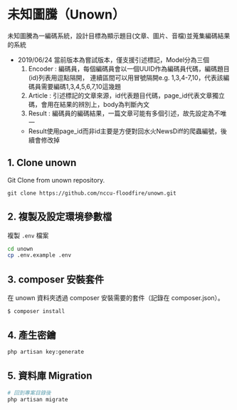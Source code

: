 # 未知圖騰（Unown）
未知圖騰為一編碼系統，設計目標為顯示題目(文章、圖片、音檔)並蒐集編碼結果的系統
- 2019/06/24
    當前版本為嘗試版本，僅支援引述標記，Model分為三個
    1. Encoder : 編碼員，每個編碼員會以一個UUID作為編碼員代碼，編碼題目(id)列表用逗點隔開，
    連續區間可以用冒號隔開e.g. 1,3,4-7,10，代表該編碼員需要編碼1,3,4,5,6,7,10這幾題
    2. Article : 引述標記的文章來源，id代表題目代碼，page_id代表文章獨立碼，會用在結果的辨別上，body為判斷內文
    3. Result : 編碼員的編碼結果，一篇文章可能有多個引述，故先設定為不唯一
    - Result使用page_id而非id主要是方便對回水火NewsDiff的爬蟲編號，後續會修改掉

## 1. Clone unown
Git Clone from unown repository.

```
git clone https://github.com/nccu-floodfire/unown.git
```

## 2. 複製及設定環境參數檔
複製 `.env` 檔案
```bash
cd unown
cp .env.example .env
```

## 3. composer 安裝套件
在 unown 資料夾透過 composer 安裝需要的套件（記錄在 composer.json）。
```
$ composer install
```

## 4. 產生密鑰
```bash
php artisan key:generate
```

## 5. 資料庫 Migration
```bash 
# 回到專案目錄後
php artisan migrate
```
